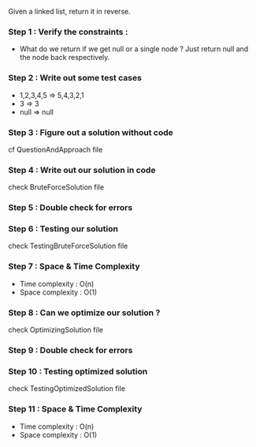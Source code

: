 Given a linked list, return it in reverse.

### Step 1 : Verify the constraints :
- What do we return if we get null or a single node ? Just return null and the node back respectively.

### Step 2 : Write out some test cases
- 1,2,3,4,5 => 5,4,3,2,1
- 3 => 3
- null => null

### Step 3 : Figure out a solution without code
 cf QuestionAndApproach file
### Step 4 : Write out our solution in code
 check BruteForceSolution file

### Step 5 : Double check for errors

### Step 6 : Testing our solution
 check TestingBruteForceSolution file

### Step 7 : Space & Time Complexity
- Time complexity : O(n)
- Space complexity : O(1)

### Step 8 : Can we optimize our solution ?
check OptimizingSolution file

### Step 9 : Double check for errors

### Step 10 : Testing optimized solution
check TestingOptimizedSolution file

### Step 11 : Space & Time Complexity
- Time complexity : O(n)
- Space complexity : O(1)